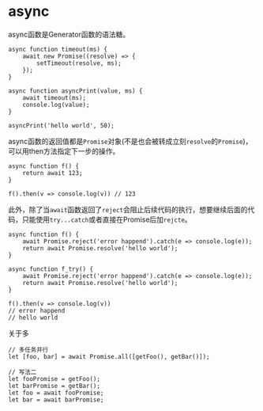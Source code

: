 # async

async函数是Generator函数的语法糖。

    async function timeout(ms) {
        await new Promise((resolve) => {
            setTimeout(resolve, ms);
        });
    }

    async function asyncPrint(value, ms) {
        await timeout(ms);
        console.log(value);
    }

    asyncPrint('hello world', 50);

async函数的返回值都是`Promise`对象(不是也会被转成立刻`resolve`的`Promise`)，可以用then方法指定下一步的操作。

    async function f() {
        return await 123;
    }

    f().then(v => console.log(v)) // 123

此外，除了当`await`函数返回了`reject`会阻止后续代码的执行，想要继续后面的代码，只能使用`try...catch`或者直接在Promise后加`rejcte`。 

    async function f() {
        await Promise.reject('error happend').catch(e => console.log(e));
        return await Promise.resolve('hello world');
    }

    async function f_try() {
        await Promise.reject('error happend').catch(e => console.log(e));
        return await Promise.resolve('hello world');
    }

    f().then(v => console.log(v))
    // error happend
    // hello world

关于多

    // 多任务并行
    let [foo, bar] = await Promise.all([getFoo(), getBar()]);

    // 写法二
    let fooPromise = getFoo();
    let barPromise = getBar();
    let foo = await fooPromise;
    let bar = await barPromise;

